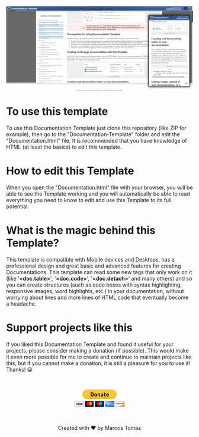 <p align="center" style="font-size: 2px;">
    <img src="Documentation-Template/DocumentationFiles/images/screenshot.png" />
    Clone this repository and open the file "Documentation.html" (present in "Documentation-Template") to see this Template working.
</p>

# To use this template

To use this Documentation Template just clone this repository (like ZIP for example), then go to the "Documentation-Template" folder and edit the "Documentation.html" file.
 It is recommended that you have knowledge of HTML (at least the basics) to edit this template.

# How to edit this Template

When you open the "Documentation.html" file with your browser, you will be able to see the Template working and you will automatically be able to read everything you need to know to edit and use this Template to its full potential.

# What is the magic behind this Template?

This template is compatible with Mobile devices and Desktops, has a professional design and great basic and advanced features for creating Documentations. This template can read some new tags that only work on it (like '<b>&lt;doc.table&gt;</b>', '<b>&lt;doc.code&gt;</b>', '<b>&lt;doc.detach&gt;</b>' and many others) and so you can create structures (such as code boxes with syntax highlighting, responsive images, word highlights, etc.) in your documentation, without worrying about lines and more lines of HTML code that eventually become a headache.

# Support projects like this

If you liked this Documentation Template and found it useful for your projects, please consider making a donation (if possible). This would make it even more possible for me to create and continue to maintain projects like this, but if you cannot make a donation, it is still a pleasure for you to use it! Thanks! 😀

<br>

<p align="center">
    <a href="https://www.paypal.com/donate/?hosted_button_id=MVDJY3AXLL8T2">
        <img src="Documentation-Template/DocumentationFiles/images/paypal-donate.png" alt="Donate" />
    </a>
</p>

<br>

<p align="center">
Created with ❤ by Marcos Tomaz
</p>